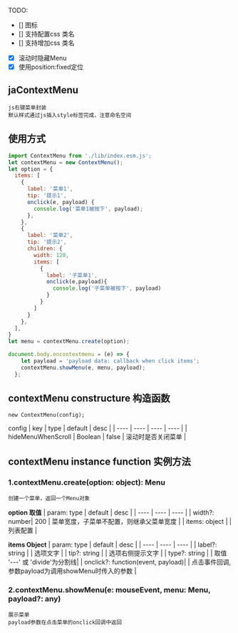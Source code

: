 TODO: 
- [] 图标 
- [] 支持配置css 类名
- [] 支持增加css 类名
- [x] 滚动时隐藏Menu
- [x] 使用position:fixed定位
## jaContextMenu
    js右键菜单封装  
    默认样式通过js插入style标签完成，注意命名空间
## 使用方式
```javascript
import ContextMenu from './lib/index.esm.js';  
let contextMenu = new ContextMenu();
let option = {
  items: [
    { 
      label: '菜单1', 
      tip: '提示1', 
      onclick(e, payload) {
        console.log('菜单1被按下', payload);
      },
    },
    { 
      label: '菜单2', 
      tip: '提示2',
      children: {
        width: 120,
        items: [
          {
            label: '子菜单1',
            onclick(e,payload){
              console.log('子菜单被按下', payload)
            }
          }
        ]
      }
    },
  ],
}
let menu = contextMenu.create(option);

document.body.oncontextmenu = (e) => {
    let payload = 'payload data: callback when click items';
    contextMenu.showMenu(e, menu, payload);
  };
 ```
## contextMenu constructure 构造函数
    new ContextMenu(config);
config
| key | type | default | desc |
| ---- | ---- | ---- | ---- |
| hideMenuWhenScroll | Boolean | false | 滚动时是否关闭菜单 |
## contextMenu instance function 实例方法
### 1.contextMenu.create(option: object): Menu
    创建一个菜单，返回一个Menu对象
**option 取值**
| param: type | default | desc |
| ---- | ---- | ---- |
| width?: number| 200 | 菜单宽度，子菜单不配置，则继承父菜单宽度 |
| items: object |    | 列表配置 |

**items Object**
| param: type | default | desc |
| ---- | ---- | ---- |
| label?: string |    |  选项文字 |
| tip?: string |    | 选项右侧提示文字 |
| type?: string |     | 取值 '---' 或 'divide'为分割线| 
| onclick?: function(event, payload)|   | 点击事件回调,参数payload为调用showMenu时传入的参数 |
### 2.contextMenu.showMenu(e: mouseEvent, menu: Menu, payload?: any)
    展示菜单  
    payload参数在点击菜单的onclick回调中返回